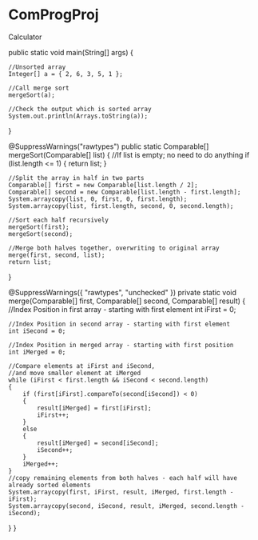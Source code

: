 # ComProgProj
Calculator

public static void main(String[] args) {
   

    //Unsorted array
    Integer[] a = { 2, 6, 3, 5, 1 };
     
    //Call merge sort
    mergeSort(a);
     
    //Check the output which is sorted array
    System.out.println(Arrays.toString(a));
}

@SuppressWarnings("rawtypes")
public static Comparable[] mergeSort(Comparable[] list)
{
    //If list is empty; no need to do anything
    if (list.length <= 1) {
        return list;
    }
     
    //Split the array in half in two parts
    Comparable[] first = new Comparable[list.length / 2];
    Comparable[] second = new Comparable[list.length - first.length];
    System.arraycopy(list, 0, first, 0, first.length);
    System.arraycopy(list, first.length, second, 0, second.length);
     
    //Sort each half recursively
    mergeSort(first);
    mergeSort(second);
     
    //Merge both halves together, overwriting to original array
    merge(first, second, list);
    return list;
}
 
@SuppressWarnings({ "rawtypes", "unchecked" })
private static void merge(Comparable[] first, Comparable[] second, Comparable[] result)
{
    //Index Position in first array - starting with first element
    int iFirst = 0;
     
    //Index Position in second array - starting with first element
    int iSecond = 0;
     
    //Index Position in merged array - starting with first position
    int iMerged = 0;
     
    //Compare elements at iFirst and iSecond,
    //and move smaller element at iMerged
    while (iFirst < first.length && iSecond < second.length)
    {
        if (first[iFirst].compareTo(second[iSecond]) < 0)
        {
            result[iMerged] = first[iFirst];
            iFirst++;
        }
        else
        {
            result[iMerged] = second[iSecond];
            iSecond++;
        }
        iMerged++;
    }
    //copy remaining elements from both halves - each half will have already sorted elements
    System.arraycopy(first, iFirst, result, iMerged, first.length - iFirst);
    System.arraycopy(second, iSecond, result, iMerged, second.length - iSecond);
}
}
